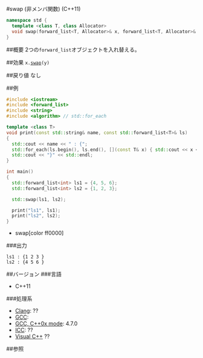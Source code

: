#swap (非メンバ関数) (C++11)
```cpp
namespace std {
  template <class T, class Allocator>
  void swap(forward_list<T, Allocator>& x, forward_list<T, Allocator>& y);
}
```

##概要
2つの`forward_list`オブジェクトを入れ替える。


##効果
`x.`[`swap`](./swap.md)`(y)`


##戻り値
なし


##例
```cpp
#include <iostream>
#include <forward_list>
#include <string>
#include <algorithm> // std::for_each

template <class T>
void print(const std::string& name, const std::forward_list<T>& ls)
{
  std::cout << name << " : {";
  std::for_each(ls.begin(), ls.end(), [](const T& x) { std::cout << x << " "; });
  std::cout << "}" << std::endl;
}

int main()
{
  std::forward_list<int> ls1 = {4, 5, 6};
  std::forward_list<int> ls2 = {1, 2, 3};

  std::swap(ls1, ls2);

  print("ls1", ls1);
  print("ls2", ls2);
}
```
* swap[color ff0000]

###出力
```
ls1 : {1 2 3 }
ls2 : {4 5 6 }
```

##バージョン
###言語
- C++11

###処理系
- [Clang](/implementation.md#clang): ??
- [GCC](/implementation.md#gcc): 
- [GCC, C++0x mode](/implementation.md#gcc): 4.7.0
- [ICC](/implementation.md#icc): ??
- [Visual C++](/implementation.md#visual_cpp) ??


##参照


